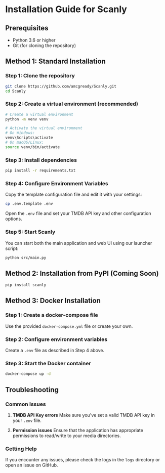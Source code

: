 # Installation Guide for Scanly

## Prerequisites

- Python 3.6 or higher
- Git (for cloning the repository)

## Method 1: Standard Installation

### Step 1: Clone the repository
```bash
git clone https://github.com/amcgready/Scanly.git
cd Scanly
```

### Step 2: Create a virtual environment (recommended)
```bash
# Create a virtual environment
python -m venv venv

# Activate the virtual environment
# On Windows:
venv\Scripts\activate
# On macOS/Linux:
source venv/bin/activate
```

### Step 3: Install dependencies
```bash
pip install -r requirements.txt
```

### Step 4: Configure Environment Variables
Copy the template configuration file and edit it with your settings:
```bash
cp .env.template .env
```

Open the `.env` file and set your TMDB API key and other configuration options.

### Step 5: Start Scanly
You can start both the main application and web UI using our launcher script:
```bash
python src/main.py
```

## Method 2: Installation from PyPI (Coming Soon)
```bash
pip install scanly
```

## Method 3: Docker Installation

### Step 1: Create a docker-compose file
Use the provided `docker-compose.yml` file or create your own.

### Step 2: Configure environment variables
Create a `.env` file as described in Step 4 above.

### Step 3: Start the Docker container
```bash
docker-compose up -d
```

## Troubleshooting

### Common Issues

1. **TMDB API Key errors**
   Make sure you've set a valid TMDB API key in your `.env` file.

2. **Permission issues**
   Ensure that the application has appropriate permissions to read/write to your media directories.

### Getting Help
If you encounter any issues, please check the logs in the `logs` directory or open an issue on GitHub.